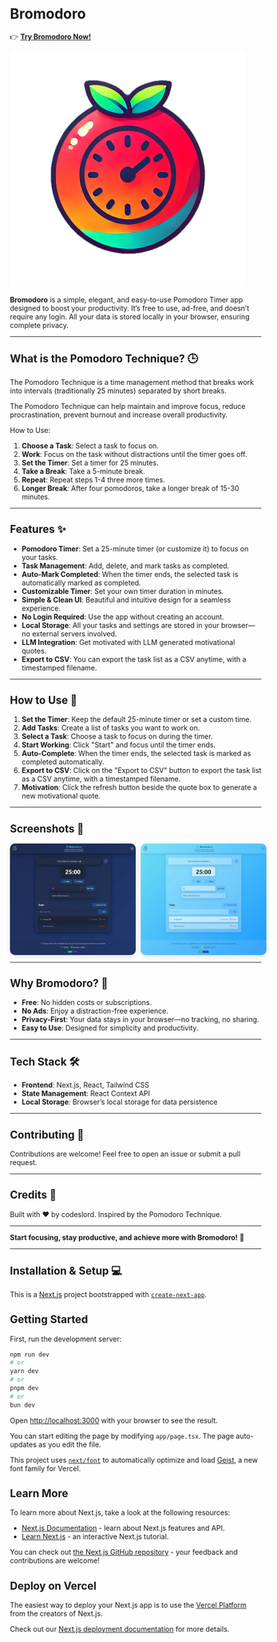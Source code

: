 # Bromodoro

👉 **[Try Bromodoro Now!](https://www.bromodoro.live)**

![Bromodoro Logo](./public/logo-color.png)  


**Bromodoro** is a simple, elegant, and easy-to-use Pomodoro Timer app designed to boost your productivity. It’s free to use, ad-free, and doesn’t require any login. All your data is stored locally in your browser, ensuring complete privacy.

---

## What is the Pomodoro Technique? 🕒

The Pomodoro Technique is a time management method that breaks work into intervals (traditionally 25 minutes) separated by short breaks.

The Pomodoro Technique can help maintain and improve focus, reduce procrastination, prevent burnout and increase overall productivity. 

How to Use:

1. **Choose a Task**: Select a task to focus on. 
3. **Work**: Focus on the task without distractions until the timer goes off. 
2. **Set the Timer**: Set a timer for 25 minutes. 
4. **Take a Break**: Take a 5-minute break. 
5. **Repeat**: Repeat steps 1-4 three more times. 
6. **Longer Break**: After four pomodoros, take a longer break of 15-30 minutes. 

---

## Features ✨

- **Pomodoro Timer**: Set a 25-minute timer (or customize it) to focus on your tasks.
- **Task Management**: Add, delete, and mark tasks as completed.
- **Auto-Mark Completed**: When the timer ends, the selected task is automatically marked as completed.
- **Customizable Timer**: Set your own timer duration in minutes.
- **Simple & Clean UI**: Beautiful and intuitive design for a seamless experience.
- **No Login Required**: Use the app without creating an account.
- **Local Storage**: All your tasks and settings are stored in your browser—no external servers involved.
- **LLM Integration**: Get motivated with LLM generated motivational quotes. 
- **Export to CSV**: You can export the task list as a CSV anytime, with a timestamped filename.

---

## How to Use 🚀

1. **Set the Timer**: Keep the default 25-minute timer or set a custom time.
2. **Add Tasks**: Create a list of tasks you want to work on.
3. **Select a Task**: Choose a task to focus on during the timer.
4. **Start Working**: Click "Start" and focus until the timer ends.
5. **Auto-Complete**: When the timer ends, the selected task is marked as completed automatically.
6.  **Export to CSV**: Click on the "Export to CSV" button to export the task list as a CSV anytime, with a timestamped filename.
7. **Motivation**: Click the refresh button beside the quote box to generate a new motivational quote.

---

## Screenshots 📸

<div style="display: flex; gap: 10px;">
  <img src="./public/screenshot-dark.webp" alt="Bromodoro Dark Screenshot" style="width: 50%; border-radius: 10px; box-shadow: 0 4px 8px rgba(0, 0, 0, 0.1);" />
  <img src="./public/screenshot-light.webp" alt="Bromodoro Light Screenshot" style="width: 50%; border-radius: 10px; box-shadow: 0 4px 8px rgba(0, 0, 0, 0.1);" />
</div>


---

## Why Bromodoro? 🌟

- **Free**: No hidden costs or subscriptions.
- **No Ads**: Enjoy a distraction-free experience.
- **Privacy-First**: Your data stays in your browser—no tracking, no sharing.
- **Easy to Use**: Designed for simplicity and productivity.


---

## Tech Stack 🛠️

- **Frontend**: Next.js, React, Tailwind CSS
- **State Management**: React Context API
- **Local Storage**: Browser’s local storage for data persistence

---

## Contributing 🤝

Contributions are welcome! Feel free to open an issue or submit a pull request.


---

## Credits 🙏

Built with ❤️ by codeslord. Inspired by the Pomodoro Technique.

---

**Start focusing, stay productive, and achieve more with Bromodoro!** 🍅

---

## Installation & Setup 💻

This is a [Next.js](https://nextjs.org) project bootstrapped with [`create-next-app`](https://nextjs.org/docs/app/api-reference/cli/create-next-app).

## Getting Started

First, run the development server:

```bash
npm run dev
# or
yarn dev
# or
pnpm dev
# or
bun dev
```

Open [http://localhost:3000](http://localhost:3000) with your browser to see the result.

You can start editing the page by modifying `app/page.tsx`. The page auto-updates as you edit the file.

This project uses [`next/font`](https://nextjs.org/docs/app/building-your-application/optimizing/fonts) to automatically optimize and load [Geist](https://vercel.com/font), a new font family for Vercel.

## Learn More

To learn more about Next.js, take a look at the following resources:

- [Next.js Documentation](https://nextjs.org/docs) - learn about Next.js features and API.
- [Learn Next.js](https://nextjs.org/learn) - an interactive Next.js tutorial.

You can check out [the Next.js GitHub repository](https://github.com/vercel/next.js) - your feedback and contributions are welcome!

## Deploy on Vercel

The easiest way to deploy your Next.js app is to use the [Vercel Platform](https://vercel.com/new?utm_medium=default-template&filter=next.js&utm_source=create-next-app&utm_campaign=create-next-app-readme) from the creators of Next.js.

Check out our [Next.js deployment documentation](https://nextjs.org/docs/app/building-your-application/deploying) for more details.
